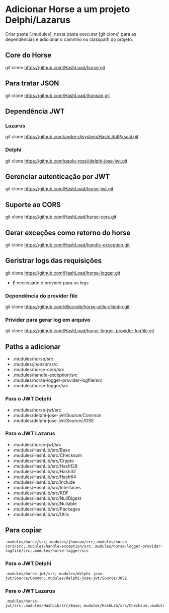 # Adicionar Horse a um projeto Delphi/Lazarus

Criar pasta [.mudules], nesta pasta executar [git clone] para as dependências e adicionar o caminho no classpath do projeto.

## Core do Horse
git clone https://github.com/HashLoad/horse.git

## Para tratar JSON
git clone https://github.com/HashLoad/jhonson.git

## Dependência JWT
   ### Lazarus
   git clone https://github.com/andre-djsystem/HashLib4Pascal.git
   ### Delphi
   git clone https://github.com/paolo-rossi/delphi-jose-jwt.git 

## Gerenciar autenticação por JWT
git clone https://github.com/HashLoad/horse-jwt.git

## Suporte ao CORS
git clone https://github.com/HashLoad/horse-cors.git

## Gerar exceções como retorno do horse
git clone https://github.com/HashLoad/handle-exception.git

## Geristrar logs das requisições
git clone https://github.com/HashLoad/horse-logger.git

- É necessário o provider para os logs

### Dependência do provider file
git clone https://github.com/dliocode/horse-utils-clientip.git

### Privider para gerar log em arquivo
git clone https://github.com/HashLoad/horse-logger-provider-logfile.git


## Paths a adicionar

- .mudules/horse/src
- .mudules/jhonson/src
- .mudules/horse-cors/src
- .mudules/handle-exception/src
- .mudules/horse-logger-provider-logfile/src
- .mudules/horse-logger/src

### Para o JWT Delphi

- .mudules/horse-jwt/src
- .mudules/delphi-jose-jwt/Source/Common
- .mudules/delphi-jose-jwt/Source/JOSE

### Para o JWT Lazarus

- .mudules/horse-jwt/src
- .mudules/HashLib/src/Base
- .mudules/HashLib/src/Checksum
- .mudules/HashLib/src/Crypto
- .mudules/HashLib/src/Hash128
- .mudules/HashLib/src/Hash32
- .mudules/HashLib/src/Hash64
- .mudules/HashLib/src/Include
- .mudules/HashLib/src/Interfaces
- .mudules/HashLib/src/KDF
- .mudules/HashLib/src/NullDigest
- .mudules/HashLib/src/Nullable
- .mudules/HashLib/src/Packages
- .mudules/HashLib/src/Utils

## Para copiar
```
.mudules/horse/src;.mudules/jhonson/src;.mudules/horse-cors/src;.mudules/handle-exception/src;.mudules/horse-logger-provider-logfile/src;.mudules/horse-logger/src
```

### Para o JWT Delphi
```
.mudules/horse-jwt/src;.mudules/delphi-jose-jwt/Source/Common;.mudules/delphi-jose-jwt/Source/JOSE
```

### Para o JWT Lazarus
```
.mudules/horse-jwt/src;.mudules/HashLib/src/Base;.mudules/HashLib/src/Checksum;.mudules/HashLib/src/Crypto;.mudules/HashLib/src/Hash128;.mudules/HashLib/src/Hash32;.mudules/HashLib/src/Hash64;.mudules/HashLib/src/Include;.mudules/HashLib/src/Interfaces;.mudules/HashLib/src/KDF;.mudules/HashLib/src/NullDigest;.mudules/HashLib/src/Nullable;.mudules/HashLib/src/Packages;.mudules/HashLib/src/Utils
```
